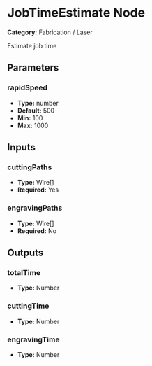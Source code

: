 
# JobTimeEstimate Node

**Category:** Fabrication / Laser

Estimate job time

## Parameters


### rapidSpeed
- **Type:** number
- **Default:** 500
- **Min:** 100
- **Max:** 1000



## Inputs


### cuttingPaths
- **Type:** Wire[]
- **Required:** Yes



### engravingPaths
- **Type:** Wire[]
- **Required:** No



## Outputs


### totalTime
- **Type:** Number



### cuttingTime
- **Type:** Number



### engravingTime
- **Type:** Number




